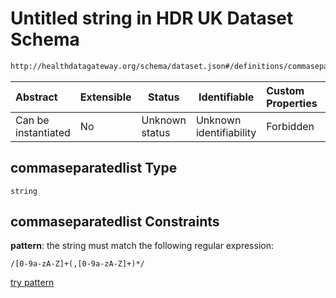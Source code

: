 # Untitled string in HDR UK Dataset Schema

```txt
http://healthdatagateway.org/schema/dataset.json#/definitions/commaseparatedlist
```




| Abstract            | Extensible | Status         | Identifiable            | Custom Properties | Additional Properties | Access Restrictions | Defined In                                                                 |
| :------------------ | ---------- | -------------- | ----------------------- | :---------------- | --------------------- | ------------------- | -------------------------------------------------------------------------- |
| Can be instantiated | No         | Unknown status | Unknown identifiability | Forbidden         | Allowed               | none                | [dataset.schema.json\*](../out/dataset.schema.json "open original schema") |

## commaseparatedlist Type

`string`

## commaseparatedlist Constraints

**pattern**: the string must match the following regular expression: 

```regexp
/[0-9a-zA-Z]+(,[0-9a-zA-Z]+)*/
```

[try pattern](https://regexr.com/?expression=%2F%5B0-9a-zA-Z%5D%2B(%2C%5B0-9a-zA-Z%5D%2B)*%2F "try regular expression with regexr.com")
